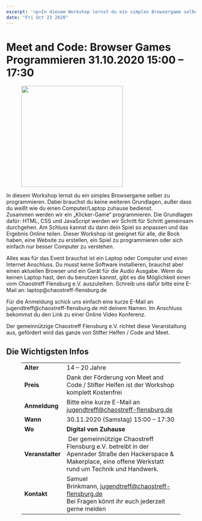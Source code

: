 ```yaml
---
excerpt: '<p>In diesem Workshop lernst du ein simples Browsergame selber zu programmieren. Dabei brauchst du keine weiteren Grundlagen, außer dass du weißt wie du einen Computer/Laptop zuhause bedienst.Zusammen werden wir ein <a href="https://chaostreff-flensburg.de/2020/meet-and-code-browser-games-programmieren-31-10-2020-1500-1730/" class="more-link">[&hellip;]</a></p>'
date: "Fri Oct 23 2020"
---
```

# Meet and Code: Browser Games Programmieren 31.10.2020 15:00 &#8211; 17:30


<div class="wp-block-image"><figure class="alignleft size-large is-resized"><img loading="lazy" src="https://chaostreff-flensburg.de/wp-content/uploads/2020/10/browser-game-link.png" alt="" class="wp-image-1512" width="269" height="269" srcset="https://chaostreff-flensburg.de/wp-content/uploads/2020/10/browser-game-link.png 500w, https://chaostreff-flensburg.de/wp-content/uploads/2020/10/browser-game-link-300x300.png 300w, https://chaostreff-flensburg.de/wp-content/uploads/2020/10/browser-game-link-150x150.png 150w" sizes="(max-width: 269px) 100vw, 269px" /></figure></div>



<p>In diesem Workshop lernst du ein simples Browsergame selber zu programmieren. Dabei brauchst du keine weiteren Grundlagen, außer dass du weißt wie du einen Computer/Laptop zuhause bedienst.<br>Zusammen werden wir ein &#8222;Klicker-Game&#8220; programmieren. Die Grundlagen dafür: HTML, CSS und JavaScript werden wir Schritt für Schritt gemeinsam durchgehen. Am Schluss kannst du dann dein Spiel so anpassen und das Ergebnis Online teilen. Dieser Workshop ist geeignet für alle, die Bock haben, eine Website zu erstellen, ein Spiel zu programmieren oder sich einfach nur besser Computer zu verstehen.</p>



<p>Alles was für das Event brauchst ist ein Laptop oder Computer und einen Internet Anschluss. Du musst keine Software installieren, brauchst aber einen aktuellen Browser und ein Gerät für die Audio Ausgabe. Wenn du keinen Laptop hast, den du benutzen kannst, gibt es die Möglichkeit einen vom Chaostreff Flensburg e.V. auszuleihen. Schreib uns dafür bitte eine E-Mail an: laptop@chaostreff-flensburg.de</p>



<p>Für die Anmeldung schick uns einfach eine kurze E-Mail an jugendtreff@chaostreff-flensburg.de mit deinem Namen. Im Anschluss bekommst du den Link zu einer Online Video Konferenz. </p>



<p>Der gemeinnützige Chaostreff Flensburg e.V. richtet diese Veranstaltung aus, gefördert wird das ganze von Stifter Helfen / Code and Meet.</p>



<h2 id="infobox">Die Wichtigsten Infos</h2>



<figure class="wp-block-table"><table><tbody><tr><td><strong>Alter</strong></td><td>14 – 20 Jahre</td></tr><tr><td><strong>Preis</strong></td><td>Dank der Förderung von Meet and Code / Stifter Helfen ist der Workshop komplett Kostenfrei</td></tr><tr><td><strong>Anmeldung</strong></td><td>Bitte eine kurze E-Mail an <a href="mailto:jugendtreff@chaostreff-flensburg.de">jugendtreff@chaostreff-flensburg.de</a></td></tr><tr><td><strong>Wann</strong></td><td>30.11.2020 (Samstag) 15:00 – 17:30</td></tr><tr><td><strong>Wo</strong></td><td><strong>Digital von Zuhause</strong></td></tr><tr><td><strong>Veranstalter</strong></td><td>&nbsp;Der gemeinnützige Chaostreff Flensburg e.V. betreibt in der Apenrader Straße den Hackerspace &amp; Makerplace, eine offene Werkstatt rund um Technik und Handwerk.</td></tr><tr><td><strong>Kontakt</strong></td><td>Samuel Brinkmann,&nbsp;<a href="mailto:jugendtreff@chaostreff-flensburg.de">jugendtreff@chaostreff-flensburg.de</a><br>Bei Fragen könnt ihr euch jederzeit gerne melden</td></tr></tbody></table></figure>



<h2 id="faq"></h2>



<p></p>

